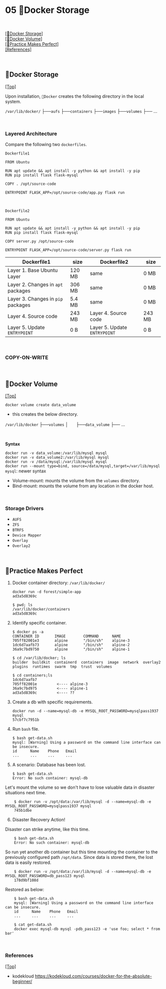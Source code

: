 # <span id='top'>05 🐳Docker Storage</span>

<br>

[[🐳Docker Storage]](#Storage)  
[[🐳Docker Volume]](#Volume)  
[[🤲Practice Makes Perfect]](#Perfect)  
[[References]](#ref)

<br>

## <span id='Storage'>🐳Docker Storage</span>

[[Top]](#top)

Upon installation, `🐳Docker` creates the following directory in the local system.

`/var/lib/docker/`
├──`aufs`
├──`containers`
├──`images`
├──`volumes`
├── ...

<br>

### Layered Architecture

Compare the following two `dockerfiles`.

`Dockerfile1`

    FROM Ubuntu

    RUN apt update && apt install -y python && apt install -y pip
    RUN pip install flask flask-mysql

    COPY . /opt/source-code

    ENTRYPOINT FLASK_APP=/opt/source-code/app.py flask run

<br>

`Dockerfile2`

    FROM Ubuntu

    RUN apt update && apt install -y python && apt install -y pip
    RUN pip install flask flask-mysql

    COPY server.py /opt/source-code

    ENTRYPOINT FLASK_APP=/opt/source-code/server.py flask run

| Dockerfile1                        | size   | Dockerfile2                  | size   |
| ---------------------------------- | ------ | ---------------------------- | ------ |
| Layer 1. Base Ubuntu Layer         | 120 MB | same                         | 0 MB   |
| Layer 2. Changes in `apt` packages | 306 MB | same                         | 0 MB   |
| Layer 3. Changes in `pip` packages | 5.4 MB | same                         | 0 MB   |
| Layer 4. Source code               | 243 MB | Layer 4. Source code         | 243 MB |
| Layer 5. Update `ENTRYPOINT`       | 0 B    | Layer 5. Update `ENTRYPOINT` | 0 B    |

<br>

### COPY-ON-WRITE

<br>

## <span id='Volume'>🐳Docker Volume</span>

[[Top]](#top)

`docker volume create data_volume`

- this creates the below directory.

`/var/lib/docker`
├──`volumes`
│ㅤㅤ├──`data_volume`
├── ...

<br>

**Syntax**

`docker run -v data_volume:/var/lib/mysql mysql`  
`docker run -v data_volume2:/var/lib/mysql mysql`  
`docker run -v /data/mysql:/var/lib/mysql mysql`  
`docker run --mount type=bind, source=/data/mysql,target=/var/lib/mysql mysql`: newer syntax

- Volume-mount: mounts the volume from the `volumes` directory.
- Bind-mount: mounts the volume from any location in the docker host.

<br>

### Storage Drivers

- `AUFS`
- `ZFS`
- `BTRFS`
- `Device Mapper`
- `Overlay`
- `Overlay2`

<br>

## <span id='Perfect'>🤲Practice Makes Perfect</span>

1.  Docker container directory: `/var/lib/docker/`

        docker run -d forest/simple-app
        ad3a5d8369c

        $ pwd; ls
        /var/lib/docker/containers
        ad3a5d8369c

2.  Identify specific container.

        $ docker ps -a
        CONTAINER ID       IMAGE        COMMAND      NAME
        705ff82001e3       alpine       "/bin/sh"    alpine-3
        1dc6d7aafb73       alpine       "/bin/sh"    alpine-2
        36a9c7bd9750       alpine       "/bin/sh"    alpine-1

        $ cd /var/lib/docker; ls
        builder  buildkit  containerd  containers  image  network  overlay2  plugins  runtimes  swarm  tmp  trust  volumes

        $ cd containers;ls
        1dc6d7aafb7
        705ff82001e         <---- alpine-3
        36a9c7bd975         <---- alpine-1
        ad3a5d8369c         <---- ??

3.  Create a db with specific requirements.

        docker run -d --name=mysql-db -e MYSQL_ROOT_PASSWORD=mysqlpass1937 mysql
        57cbf7c7951b

4.  Run `bash` file.

        $ bash get-data.sh
        mysql: [Warning] Using a password on the command line interface can be insecure.
        id      Name    Phone   Email
        ...     ...     ...     ...

5.  A scenario: Database has been lost.

        $ bash get-data.sh
        Error: No such container: mysql-db

Let's mount the volume so we don't have to lose valuable data in disaster situations next time.

        $ docker run -v /opt/data:/var/lib/mysql -d --name=mysql-db -e MYSQL_ROOT_PASSWORD=mysqlpass1937 mysql
        745b1dbe

6. Disaster Recovery Action!

Disaster can strike anytime, like this time.

        $ bash get-data.sh
        Error: No such container: mysql-db

So run yet another db container but this time mounting the container to the previously configured path `/opt/data`. Since data is stored there, the lost data is easily restored.

        $ docker run -v /opt/data:/var/lib/mysql -d --name=mysql-db -e MYSQL_ROOT_PASSWORD=db_pass123 mysql
        178d9bf108d

Restored as below:

        $ bash get-data.sh
        mysql: [Warning] Using a password on the command line interface can be insecure.
        id      Name    Phone   Email
        ...     ...     ...     ...

        $ cat get-data.sh
        docker exec mysql-db mysql -pdb_pass123 -e 'use foo; select * from bar'

<br>

### <span id='ref'>References</span>

[[Top]](#top)

- kodekloud https://kodekloud.com/courses/docker-for-the-absolute-beginner/
